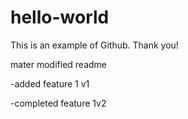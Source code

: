 # hello-world

This is an example of Github. Thank you!


mater modified readme

-added feature 1 v1

-completed feature 1v2
